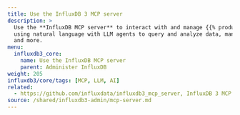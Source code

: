 ```yaml
---
title: Use the InfluxDB 3 MCP server
description: >
  Use the **InfluxDB MCP server** to interact with and manage {{% product-name %}}
  using natural language with LLM agents to query and analyze data, manage databases
  and more.
menu:
  influxdb3_core:
    name: Use the InfluxDB MCP server
    parent: Administer InfluxDB
weight: 205
influxdb3/core/tags: [MCP, LLM, AI]
related:
  - https://github.com/influxdata/influxdb3_mcp_server, InfluxDB 3 MCP Server GitHub Repository
source: /shared/influxdb3-admin/mcp-server.md
---
```


<!-- //SOURCE content/shared/influxdb3-admin/mcp-server.md -->
